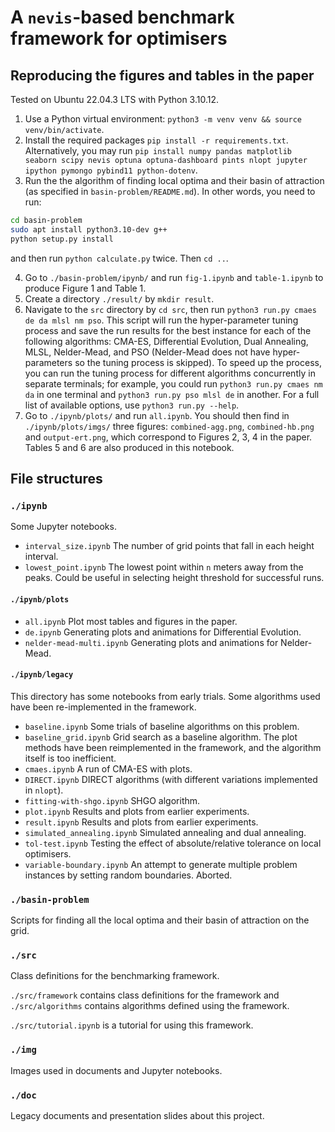 # A `nevis`-based benchmark framework for optimisers

## Reproducing the figures and tables in the paper

Tested on Ubuntu 22.04.3 LTS with Python 3.10.12.

1. Use a Python virtual environment: 
`python3 -m venv venv && source venv/bin/activate`.
2. Install the required packages `pip install -r requirements.txt`. Alternatively, you may run `pip install numpy pandas matplotlib seaborn scipy nevis optuna optuna-dashboard pints nlopt jupyter ipython pymongo pybind11 python-dotenv`.
3. Run the the algorithm of finding local optima and their basin of attraction (as specified in `basin-problem/README.md`). In other words, you need to run:
```bash
cd basin-problem
sudo apt install python3.10-dev g++
python setup.py install
```
and then run `python calculate.py` twice. Then `cd ..`.

4. Go to `./basin-problem/ipynb/` and run `fig-1.ipynb` and `table-1.ipynb` to produce Figure 1 and Table 1. 
4. Create a directory `./result/` by `mkdir result`.
5. Navigate to the `src` directory by `cd src`, then run `python3 run.py cmaes de da mlsl nm pso`. This script will run the hyper-parameter tuning process and save the run results for the best instance for each of the following algorithms: CMA-ES, Differential Evolution, Dual Annealing, MLSL, Nelder-Mead, and PSO (Nelder-Mead does not have hyper-parameters so the tuning process is skipped). To speed up the process, you can run the tuning process for different algorithms concurrently in separate terminals; for example, you could run `python3 run.py cmaes nm da` in one terminal and `python3 run.py pso mlsl de` in another. For a full list of available options, use `python3 run.py --help`. 
6. Go to `./ipynb/plots/` and run `all.ipynb`. You should then find in `./ipynb/plots/imgs/` three figures: `combined-agg.png`, `combined-hb.png` and `output-ert.png`, which correspond to Figures 2, 3, 4 in the paper. Tables 5 and 6 are also produced in this notebook.

## File structures
### `./ipynb`

Some Jupyter notebooks.

- `interval_size.ipynb` The number of grid points that fall in each height interval.
- `lowest_point.ipynb` The lowest point within `n` meters away from the peaks. Could be useful in selecting height threshold for successful runs.

#### `./ipynb/plots`

- `all.ipynb` Plot most tables and figures in the paper.
- `de.ipynb` Generating plots and animations for Differential Evolution.
- `nelder-mead-multi.ipynb` Generating plots and animations for Nelder-Mead.

#### `./ipynb/legacy`

This directory has some notebooks from early trials. Some algorithms used have been re-implemented in the framework.

- `baseline.ipynb` Some trials of baseline algorithms on this problem. 
- `baseline_grid.ipynb` Grid search as a baseline algorithm. The plot methods have been reimplemented in the framework, and the algorithm itself is too inefficient.
- `cmaes.ipynb` A run of CMA-ES with plots.
- `DIRECT.ipynb` DIRECT algorithms (with different variations implemented in `nlopt`).
- `fitting-with-shgo.ipynb` SHGO algorithm.
- `plot.ipynb` Results and plots from earlier experiments.
- `result.ipynb` Results and plots from earlier experiments.
- `simulated_annealing.ipynb` Simulated annealing and dual annealing.
- `tol-test.ipynb` Testing the effect of absolute/relative tolerance on local optimisers.
- `variable-boundary.ipynb` An attempt to generate multiple problem instances by setting random boundaries. Aborted.

### `./basin-problem`

Scripts for finding all the local optima and their basin of attraction on the grid.


### `./src`

Class definitions for the benchmarking framework. 

`./src/framework` contains class definitions for the framework and `./src/algorithms` contains algorithms defined using the framework. 

`./src/tutorial.ipynb` is a tutorial for using this framework. 
  
### `./img`

Images used in documents and Jupyter notebooks.

  
### `./doc`

Legacy documents and presentation slides about this project.
